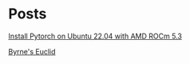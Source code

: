 # Posts

[Install Pytorch on Ubuntu 22.04 with AMD ROCm 5.3](https://newell.github.io/posts/pytorch-ubuntu-22.04-amd-install)

[Byrne's Euclid](https://newell.github.io/posts/byrnes-euclid)
